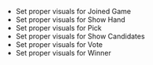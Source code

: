  - Set proper visuals for Joined Game
 - Set proper visuals for Show Hand
 - Set proper visuals for Pick
 - Set proper visuals for Show Candidates
 - Set proper visuals for Vote
 - Set proper visuals for Winner
